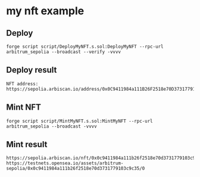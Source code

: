 # my nft example

## Deploy
```
forge script script/DeployMyNFT.s.sol:DeployMyNFT --rpc-url arbitrum_sepolia --broadcast --verify -vvvv
```
## Deploy result
```
NFT address: https://sepolia.arbiscan.io/address/0x0C9411984a111B26F2518e70D3731779103c9c35
```


## Mint NFT
```
forge script script/MintMyNFT.s.sol:MintMyNFT --rpc-url arbitrum_sepolia --broadcast -vvvv
```
## Mint result
```
https://sepolia.arbiscan.io/nft/0x0c9411984a111b26f2518e70d3731779103c9c35/0
https://testnets.opensea.io/assets/arbitrum-sepolia/0x0c9411984a111b26f2518e70d3731779103c9c35/0
```
